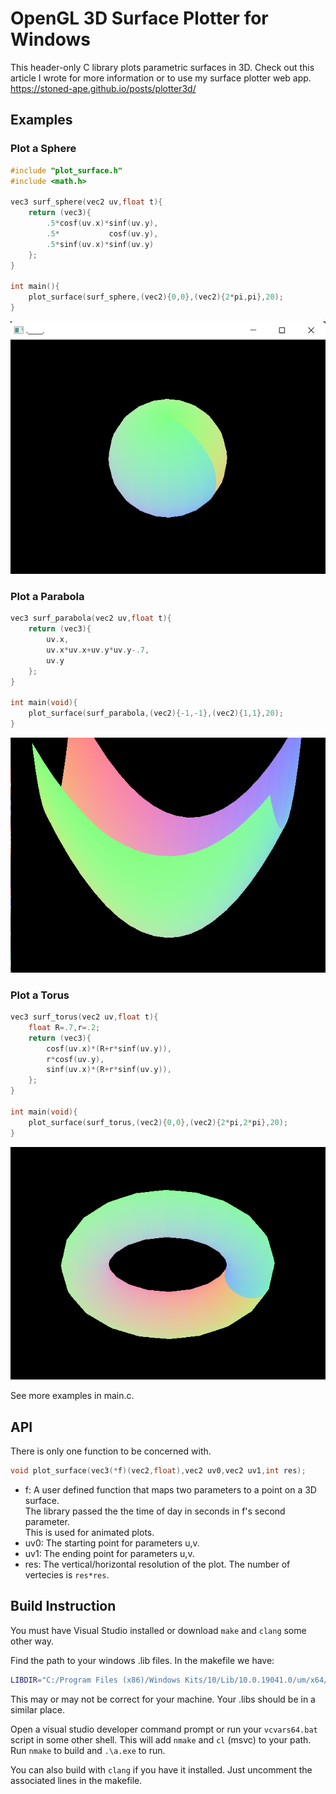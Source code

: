 # OpenGL 3D Surface Plotter for Windows

This header-only C library plots parametric surfaces in 3D.
Check out this article I wrote for more information or to use my surface plotter web app.
https://stoned-ape.github.io/posts/plotter3d/


## Examples

### Plot a Sphere

```c
#include "plot_surface.h"
#include <math.h>

vec3 surf_sphere(vec2 uv,float t){
    return (vec3){
        .5*cosf(uv.x)*sinf(uv.y),
        .5*           cosf(uv.y),
        .5*sinf(uv.x)*sinf(uv.y)
    };
}

int main(){
	plot_surface(surf_sphere,(vec2){0,0},(vec2){2*pi,pi},20);
}
```
![img](images/sphere.png)

### Plot a Parabola

```c
vec3 surf_parabola(vec2 uv,float t){
    return (vec3){
        uv.x,
        uv.x*uv.x+uv.y*uv.y-.7,
        uv.y
    };
}

int main(void){
    plot_surface(surf_parabola,(vec2){-1,-1},(vec2){1,1},20);
}
```
![img](images/parabola.png)

### Plot a Torus
```c
vec3 surf_torus(vec2 uv,float t){
    float R=.7,r=.2;
    return (vec3){
        cosf(uv.x)*(R+r*sinf(uv.y)),
        r*cosf(uv.y),
        sinf(uv.x)*(R+r*sinf(uv.y)),
    };
}

int main(void){
    plot_surface(surf_torus,(vec2){0,0},(vec2){2*pi,2*pi},20);
}
```
![img](images/torus.png)

See more examples in main.c.

## API
There is only one function to be concerned with.
```c
void plot_surface(vec3(*f)(vec2,float),vec2 uv0,vec2 uv1,int res);
```

* f: A user defined function that maps two parameters to a point on a 3D surface.  
	The library passed the the time of day in seconds in f's second parameter.  
	This is used for animated plots.
* uv0: The starting point for parameters u,v.
* uv1: The ending point for parameters u,v. 
* res: The vertical/horizontal resolution of the plot.  The number of vertecies is `res*res`.

## Build Instruction
You must have Visual Studio installed or download `make` and `clang` some other way.

Find the path to your windows .lib files.  In the makefile we have:
```bash
LIBDIR="C:/Program Files (x86)/Windows Kits/10/Lib/10.0.19041.0/um/x64/"
```
This may or may not be correct for your machine.  Your .libs should be in a similar place.

Open a visual studio developer command prompt or run your `vcvars64.bat` script in some other shell.
This will add `nmake` and `cl` (msvc) to your path.  Run `nmake` to build and `.\a.exe` to run. 

You can also build with `clang` if you have it installed.  Just uncomment the associated lines in the makefile.


